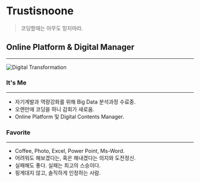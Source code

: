 # Trustisnoone
> 코딩할때는 아무도 믿지마라.

## **Online Platform & Digital Manager**
***
![Digital Transformation](https://innovationatwork.ieee.org/wp-content/uploads/2021/09/bigstock-Internet-Business-Technology-428549714_1024X684.png)

### **It's Me**
***
- 자기계발과 역량강화를 위해 Big Data 분석과정 수료중.
- 오랜만에 코딩을 하니 감회가 새로움.
- Online Platform 및 Digital Contents Manager.
  
### **Favorite**
***
- Coffee, Photo, Excel, Power Point, Ms-Word.
- 어려워도 해보겠다는, 혹은 해내겠다는 의지와 도전정신.
- 실패해도 좋다. 실패는 최고의 스승이다.
- 핑계대지 않고, 솔직하게 인정하는 사람.
